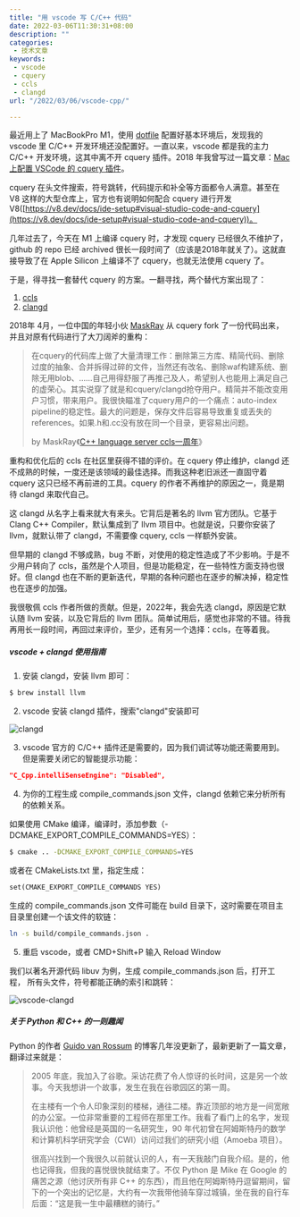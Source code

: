 ```yaml
---
title: "用 vscode 写 C/C++ 代码"
date: 2022-03-06T11:30:31+08:00
description: ""
categories:
 - 技术文章
keywords:
 - vscode
 - cquery
 - ccls
 - clangd
url: "/2022/03/06/vscode-cpp/"

---
```


最近用上了 MacBookPro M1，使用 [dotfile](https://blog.coderzh.com/2022/02/13/mac-dotfiles/) 配置好基本环境后，发现我的 vscode 里 C/C++ 开发环境还没配置好。一直以来，vscode 都是我的主力 C/C++ 开发环境，这其中离不开 cquery 插件。2018 年我曾写过一篇文章：[Mac 上配置 VSCode 的 cquery 插件](https://blog.coderzh.com/2018/10/14/cquery/)。

cquery 在头文件搜索，符号跳转，代码提示和补全等方面都令人满意。甚至在 V8 这样的大型仓库上，官方也有说明如何配合 cquery 进行开发 V8([https://v8.dev/docs/ide-setup#visual-studio-code-and-cquery](https://v8.dev/docs/ide-setup#visual-studio-code-and-cquery))。

几年过去了，今天在 M1 上编译 cquery 时，才发现 cquery 已经很久不维护了，github 的 repo 已经 archived 很长一段时间了（应该是2018年就关了）。这就直接导致了在 Apple Silicon 上编译不了 cquery，也就无法使用 cquery 了。

于是，得寻找一套替代 cquery 的方案。一翻寻找，两个替代方案出现了：

1. [ccls](https://github.com/MaskRay/ccls)
2. [clangd](https://clangd.llvm.org/)

2018年 4月，一位中国的年轻小伙 [MaskRay](https://maskray.me/) 从 cquery fork 了一份代码出来，并且对原有代码进行了大刀阔斧的重构：

> 在cquery的代码库上做了大量清理工作：删除第三方库、精简代码、删除过度的抽象、合并拆得过碎的文件，当然还有改名、删除waf构建系统、删除无用blob、……自己用得舒服了再推己及人，希望别人也能用上满足自己的虚荣心。其实说穿了就是和cquery/clangd抢夺用户。精简并不能改变用户习惯，带来用户。我很快瞄准了cquery用户的一个痛点：auto-index pipeline的稳定性。最大的问题是，保存文件后容易导致重复或丢失的references。如果.h和.cc没有放在同一个目录，更容易出问题。 
>
> by MaskRay《[C++ language server ccls一周年](http://maskray.me/blog/2019-04-01-ccls-one-year)》

重构和优化后的 ccls 在社区里获得不错的评价。在 cquery 停止维护，clangd 还不成熟的时候，一度还是该领域的最佳选择。而我这种老旧派还一直固守着 cquery 这只已经不再前进的工具。cquery 的作者不再维护的原因之一，竟是期待 clangd 来取代自己。

这 clangd 从名字上看来就大有来头。它背后是著名的 llvm 官方团队。它基于 Clang C++ Compiler，默认集成到了 llvm 项目中。也就是说，只要你安装了 llvm，就默认带了 clangd，不需要像 cquery, ccls 一样额外安装。

但早期的 clangd 不够成熟，bug 不断，对使用的稳定性造成了不少影响。于是不少用户转向了 ccls，虽然是个人项目，但是功能稳定，在一些特性方面支持也很好。但 clangd 也在不断的更新迭代，早期的各种问题也在逐步的解决掉，稳定性也在逐步的加强。

我很敬佩 ccls 作者所做的贡献。但是，2022年，我会先选 clangd，原因是它默认随 llvm 安装，以及它背后的 llvm 团队。简单试用后，感觉也非常的不错。待我再用长一段时间，再回过来评价，至少，还有另一个选择：ccls，在等着我。

##### vscode + clangd 使用指南

1. 安装 clangd，安装 llvm 即可：

```bash
$ brew install llvm
```

2. vscode 安装 clangd 插件，搜索"clangd"安装即可

![clangd](images/clangd.jpg)

3. vscode 官方的 C/C++ 插件还是需要的，因为我们调试等功能还需要用到。但是需要关闭它的智能提示功能：

```json
"C_Cpp.intelliSenseEngine": "Disabled",
```

4. 为你的工程生成 compile_commands.json 文件，clangd 依赖它来分析所有的依赖关系。

如果使用 CMake 编译，编译时，添加参数（-DCMAKE_EXPORT_COMPILE_COMMANDS=YES）：

```bash
$ cmake .. -DCMAKE_EXPORT_COMPILE_COMMANDS=YES
```

或者在 CMakeLists.txt 里，指定生成：

```txt
set(CMAKE_EXPORT_COMPILE_COMMANDS YES)
```

生成的 compile_commands.json 文件可能在 build 目录下，这时需要在项目主目录里创建一个该文件的软链：

```bash
ln -s build/compile_commands.json .
```

5. 重启 vscode，或者 CMD+Shift+P 输入 Reload Window

我们以著名开源代码 libuv 为例，生成 compile_commands.json 后，打开工程， 所有头文件，符号都能正确的索引和跳转：

![vscode-clangd](images/vscode-clangd.jpg)

##### 关于 Python 和 C++ 的一则趣闻

Python 的作者 [Guido van Rossum](http://neopythonic.blogspot.com/2022/02/meeting-mike-burrows.html) 的博客几年没更新了，最新更新了一篇文章，翻译过来就是：

> 2005 年底，我加入了谷歌。采访花费了令人惊讶的长时间，这是另一个故事。今天我想讲一个故事，发生在我在谷歌园区的第一周。
> 
> 在主楼有一个令人印象深刻的楼梯，通往二楼。靠近顶部的地方是一间宽敞的办公室。一位非常重要的工程师在那里工作。我看了看门上的名字，发现我认识他：他曾经是英国的一名研究生，90 年代初曾在阿姆斯特丹的数学和计算机科学研究学会（CWI）访问过我们的研究小组（Amoeba 项目）。
> 
> 很高兴找到一个我很久以前就认识的人，有一天我敲门自我介绍。是的，他也记得我，但我的喜悦很快就结束了。不仅 Python 是 Mike 在 Google 的痛苦之源（他讨厌所有非 C++ 的东西），而且他在阿姆斯特丹逗留期间，留下的一个突出的记忆是，大约有一次我带他骑车穿过城镇，坐在我的自行车后面：“这是我一生中最糟糕的骑行。”